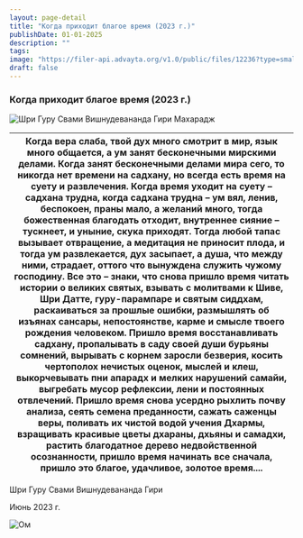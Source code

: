 ```yaml
---
layout: page-detail
title: "Когда приходит благое время (2023 г.)"
publishDate: 01-01-2025
description: ""
tags:
image: "https://filer-api.advayta.org/v1.0/public/files/12236?type=small"
draft: false
---
```


### Когда приходит благое время (2023 г.)

![Шри Гуру Свами Вишнудевананда Гири Махарадж](https://filer-api.advayta.org/v1.0/public/files/12236?size=medium "Шри Гуру Свами Вишнудевананда Гири Махарадж")  

| Когда вера слаба,  твой дух много смотрит в мир,  язык много общается,  а ум занят бесконечными мирскими делами.  Когда занят бесконечными делами мира сего,  то никогда нет времени на садхану,  но всегда есть время на суету и развлечения.  Когда время уходит на суету – садхана трудна,  когда садхана трудна – ум вял, ленив,  беспокоен, праны мало, а желаний много,  тогда божественная благодать отходит,  внутреннее сияние – тускнеет,  и уныние, скука приходят.  Тогда любой тапас вызывает отвращение,  а медитация не приносит плода,  и тогда ум развлекается, дух засыпает,  а душа, что между ними, страдает,  оттого что вынуждена служить чужому господину.  Все это – знаки,  что снова пришло время  читать истории о великих святых,  взывать с молитвами к Шиве,  Шри Датте, гуру-парампаре и святым сиддхам,  раскаиваться за прошлые ошибки,  размышлять об изъянах сансары,  непостоянстве, карме  и смысле твоего рождения человеком.  Пришло время восстанавливать садхану,  пропалывать в саду своей души бурьяны сомнений,  вырывать с корнем заросли безверия,  косить чертополох нечистых оценок, мыслей и клеш,  выкорчевывать пни апарадх и мелких  нарушений самайи,  выгребать мусор рефлексии,  лени и постоянных отвлечений.  Пришло время снова усердно  рыхлить почву анализа,  сеять семена преданности,  сажать саженцы веры,  поливать их чистой водой учения Дхармы,  взращивать красивые цветы дхараны,  дхьяны и самадхи,  растить благодатное дерево  недвойственной осознанности,  пришло время начинать все сначала,  пришло это благое, удачливое, золотое время.... |
| ------------------------------------------------------------------------------------------------------------------------------------------------------------------------------------------------------------------------------------------------------------------------------------------------------------------------------------------------------------------------------------------------------------------------------------------------------------------------------------------------------------------------------------------------------------------------------------------------------------------------------------------------------------------------------------------------------------------------------------------------------------------------------------------------------------------------------------------------------------------------------------------------------------------------------------------------------------------------------------------------------------------------------------------------------------------------------------------------------------------------------------------------------------------------------------------------------------------------------------------------------------------------------------------------------------------------------------------------------------------------------------------------------------------------------------------------------------------------------------------------------------------------------------------------------------------------------------------------------------------------- |

 Шри Гуру Свами Вишнудевананда Гири

 Июнь 2023 г.

![Ом](https://filer-api.advayta.org/v1.0/public/files/12240?size=medium "Ом") 
  
  

